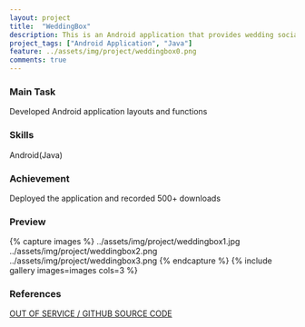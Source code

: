 ```yaml
---
layout: project
title:  "WeddingBox"
description: This is an Android application that provides wedding social network and mobile invitation service. Tree developers participated in this project, and I was in charged of Android application development.
project_tags: ["Android Application", "Java"]
feature: ../assets/img/project/weddingbox0.png
comments: true
---
```


### Main Task
Developed Android application layouts and functions   

### Skills
Android(Java)

### Achievement
Deployed the application and recorded 500+ downloads

### Preview
{% capture images %}
../assets/img/project/weddingbox1.jpg
../assets/img/project/weddingbox2.png
../assets/img/project/weddingbox3.png
{% endcapture %}
{% include gallery images=images cols=3 %}

### References
[OUT OF SERVICE / GITHUB SOURCE CODE](https://github.com/hlee118/WeddingBox)
